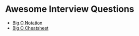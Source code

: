 # Awesome Interview Questions
  - [Big O Notation](https://www.youtube.com/watch?v=v4cd1O4zkGw)
  - [Big O Cheatsheet](http://bigocheatsheet.com/)
